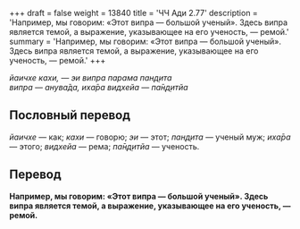 +++
draft = false
weight = 13840
title = 'ЧЧ Ади 2.77'
description = 'Например, мы говорим: «Этот випра — большой ученый». Здесь випра является темой, а выражение, указывающее на его ученость, — ремой.'
summary = 'Например, мы говорим: «Этот випра — большой ученый». Здесь випра является темой, а выражение, указывающее на его ученость, — ремой.'
+++

_йаичхе кахи, — эи випра парама пан̣д̣ита  
випра — анува̄да, иха̄ра видхейа — па̄н̣д̣итйа_

## Пословный перевод

_йаичхе_ — как; _кахи_ — говорю; _эи_ — этот; _пан̣д̣ита_ — ученый муж; _иха̄ра_ — этого; _видхейа_ — рема; _па̄н̣д̣итйа_ — ученость.

## Перевод

**Например, мы говорим: «Этот випра — большой ученый». Здесь випра является темой, а выражение, указывающее на его ученость, — ремой.**
